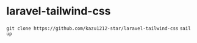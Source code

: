 # laravel-tailwind-css

`git clone https://github.com/kazu1212-star/laravel-tailwind-css`
`sail up`
